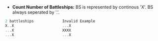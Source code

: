 - **Count Number of Battleships:** BS is represented by continous 'X'. BS always seperated by '.'.
```c++
2 battleships             Invalid Example
X..X                      ...X
...X                      XXXX
...X                      ...X
```
